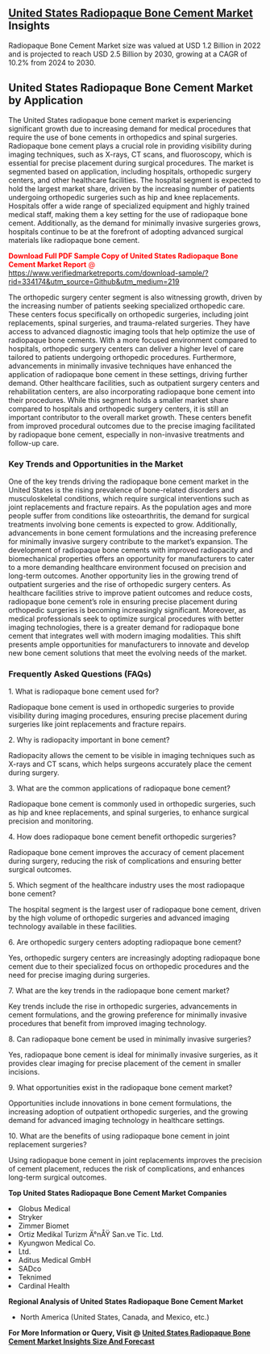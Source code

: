 <h2><a href="https://www.verifiedmarketreports.com/download-sample/?rid=334174&amp;utm_source=Github&amp;utm_medium=219" target="_blank">United States Radiopaque Bone Cement Market</a> Insights</h2><p>Radiopaque Bone Cement Market size was valued at USD 1.2 Billion in 2022 and is projected to reach USD 2.5 Billion by 2030, growing at a CAGR of 10.2% from 2024 to 2030.</p><p> <h2>United States Radiopaque Bone Cement Market by Application</h2> <p>The United States radiopaque bone cement market is experiencing significant growth due to increasing demand for medical procedures that require the use of bone cements in orthopedics and spinal surgeries. Radiopaque bone cement plays a crucial role in providing visibility during imaging techniques, such as X-rays, CT scans, and fluoroscopy, which is essential for precise placement during surgical procedures. The market is segmented based on application, including hospitals, orthopedic surgery centers, and other healthcare facilities. The hospital segment is expected to hold the largest market share, driven by the increasing number of patients undergoing orthopedic surgeries such as hip and knee replacements. Hospitals offer a wide range of specialized equipment and highly trained medical staff, making them a key setting for the use of radiopaque bone cement. Additionally, as the demand for minimally invasive surgeries grows, hospitals continue to be at the forefront of adopting advanced surgical materials like radiopaque bone cement. <p><span class=""><span style="color: #ff0000;"><strong>Download Full PDF Sample Copy of United States Radiopaque Bone Cement Market Report</strong> @ </span><a href="https://www.verifiedmarketreports.com/download-sample/?rid=334174&amp;utm_source=Github&amp;utm_medium=219" target="_blank">https://www.verifiedmarketreports.com/download-sample/?rid=334174&amp;utm_source=Github&amp;utm_medium=219</a></span></p> The orthopedic surgery center segment is also witnessing growth, driven by the increasing number of patients seeking specialized orthopedic care. These centers focus specifically on orthopedic surgeries, including joint replacements, spinal surgeries, and trauma-related surgeries. They have access to advanced diagnostic imaging tools that help optimize the use of radiopaque bone cements. With a more focused environment compared to hospitals, orthopedic surgery centers can deliver a higher level of care tailored to patients undergoing orthopedic procedures. Furthermore, advancements in minimally invasive techniques have enhanced the application of radiopaque bone cement in these settings, driving further demand. Other healthcare facilities, such as outpatient surgery centers and rehabilitation centers, are also incorporating radiopaque bone cement into their procedures. While this segment holds a smaller market share compared to hospitals and orthopedic surgery centers, it is still an important contributor to the overall market growth. These centers benefit from improved procedural outcomes due to the precise imaging facilitated by radiopaque bone cement, especially in non-invasive treatments and follow-up care. <h3>Key Trends and Opportunities in the Market</h3> <p>One of the key trends driving the radiopaque bone cement market in the United States is the rising prevalence of bone-related disorders and musculoskeletal conditions, which require surgical interventions such as joint replacements and fracture repairs. As the population ages and more people suffer from conditions like osteoarthritis, the demand for surgical treatments involving bone cements is expected to grow. Additionally, advancements in bone cement formulations and the increasing preference for minimally invasive surgery contribute to the market’s expansion. The development of radiopaque bone cements with improved radiopacity and biomechanical properties offers an opportunity for manufacturers to cater to a more demanding healthcare environment focused on precision and long-term outcomes. Another opportunity lies in the growing trend of outpatient surgeries and the rise of orthopedic surgery centers. As healthcare facilities strive to improve patient outcomes and reduce costs, radiopaque bone cement’s role in ensuring precise placement during orthopedic surgeries is becoming increasingly significant. Moreover, as medical professionals seek to optimize surgical procedures with better imaging technologies, there is a greater demand for radiopaque bone cement that integrates well with modern imaging modalities. This shift presents ample opportunities for manufacturers to innovate and develop new bone cement solutions that meet the evolving needs of the market. <h3>Frequently Asked Questions (FAQs)</h3> <p>1. What is radiopaque bone cement used for? </p> <p>Radiopaque bone cement is used in orthopedic surgeries to provide visibility during imaging procedures, ensuring precise placement during surgeries like joint replacements and fracture repairs.</p> <p>2. Why is radiopacity important in bone cement? </p> <p>Radiopacity allows the cement to be visible in imaging techniques such as X-rays and CT scans, which helps surgeons accurately place the cement during surgery.</p> <p>3. What are the common applications of radiopaque bone cement? </p> <p>Radiopaque bone cement is commonly used in orthopedic surgeries, such as hip and knee replacements, and spinal surgeries, to enhance surgical precision and monitoring.</p> <p>4. How does radiopaque bone cement benefit orthopedic surgeries? </p> <p>Radiopaque bone cement improves the accuracy of cement placement during surgery, reducing the risk of complications and ensuring better surgical outcomes.</p> <p>5. Which segment of the healthcare industry uses the most radiopaque bone cement? </p> <p>The hospital segment is the largest user of radiopaque bone cement, driven by the high volume of orthopedic surgeries and advanced imaging technology available in these facilities.</p> <p>6. Are orthopedic surgery centers adopting radiopaque bone cement? </p> <p>Yes, orthopedic surgery centers are increasingly adopting radiopaque bone cement due to their specialized focus on orthopedic procedures and the need for precise imaging during surgeries.</p> <p>7. What are the key trends in the radiopaque bone cement market? </p> <p>Key trends include the rise in orthopedic surgeries, advancements in cement formulations, and the growing preference for minimally invasive procedures that benefit from improved imaging technology.</p> <p>8. Can radiopaque bone cement be used in minimally invasive surgeries? </p> <p>Yes, radiopaque bone cement is ideal for minimally invasive surgeries, as it provides clear imaging for precise placement of the cement in smaller incisions.</p> <p>9. What opportunities exist in the radiopaque bone cement market? </p> <p>Opportunities include innovations in bone cement formulations, the increasing adoption of outpatient orthopedic surgeries, and the growing demand for advanced imaging technology in healthcare settings.</p> <p>10. What are the benefits of using radiopaque bone cement in joint replacement surgeries? </p> <p>Using radiopaque bone cement in joint replacements improves the precision of cement placement, reduces the risk of complications, and enhances long-term surgical outcomes.</p> </p><p><strong>Top United States Radiopaque Bone Cement Market Companies</strong></p><div data-test-id=""><p><li>Globus Medical</li><li> Stryker</li><li> Zimmer Biomet</li><li> Ortiz Medikal Turizm Ä°nÅŸ San.ve Tic. Ltd.</li><li> Kyungwon Medical Co.</li><li> Ltd.</li><li> Aditus Medical GmbH</li><li> SADco</li><li> Teknimed</li><li> Cardinal Health</li></p><div><strong>Regional Analysis of&nbsp;United States Radiopaque Bone Cement Market</strong></div><ul><li dir="ltr"><p dir="ltr">North America&nbsp;(United States, Canada, and Mexico, etc.)</p></li></ul><p><strong>For More Information or Query, Visit @&nbsp;</strong><strong><a href="https://www.verifiedmarketreports.com/product/radiopaque-bone-cement-market/?utm_source=Github&amp;utm_medium=219" target="_blank">United States Radiopaque Bone Cement Market Insights Size And Forecast</a></strong></p></div>
